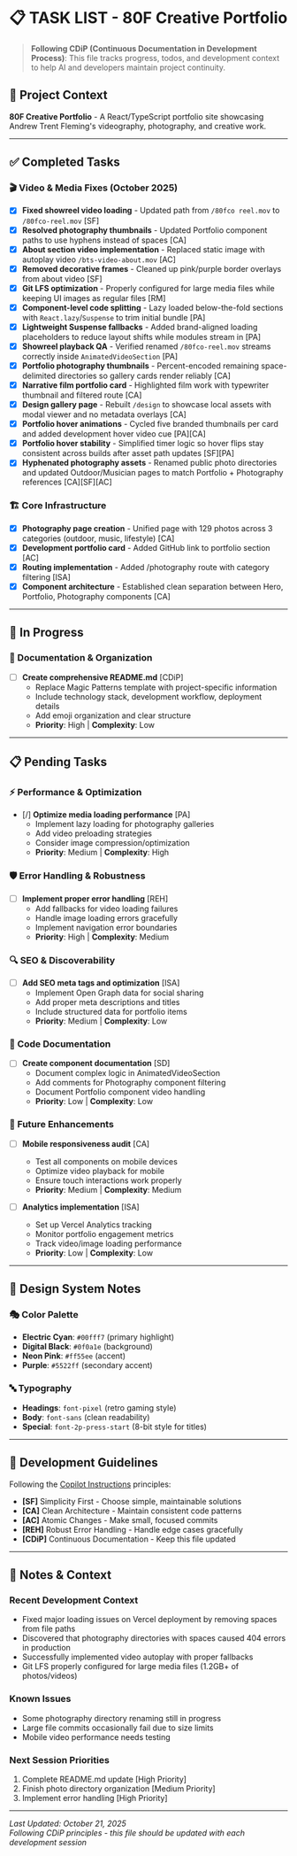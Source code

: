 # 📋 TASK LIST - 80F Creative Portfolio

> **Following CDiP (Continuous Documentation in Development Process)**: This file tracks progress, todos, and development context to help AI and developers maintain project continuity.

## 🎯 Project Context
**80F Creative Portfolio** - A React/TypeScript portfolio site showcasing Andrew Trent Fleming's videography, photography, and creative work.

---

## ✅ Completed Tasks

### 🎬 Video & Media Fixes (October 2025)
- [x] **Fixed showreel video loading** - Updated path from `/80fco reel.mov` to `/80fco-reel.mov` [SF]
- [x] **Resolved photography thumbnails** - Updated Portfolio component paths to use hyphens instead of spaces [CA]
- [x] **About section video implementation** - Replaced static image with autoplay video `/bts-video-about.mov` [AC]
- [x] **Removed decorative frames** - Cleaned up pink/purple border overlays from about video [SF]
- [x] **Git LFS optimization** - Properly configured for large media files while keeping UI images as regular files [RM]
- [x] **Component-level code splitting** - Lazy loaded below-the-fold sections with `React.lazy`/`Suspense` to trim initial bundle [PA]
- [x] **Lightweight Suspense fallbacks** - Added brand-aligned loading placeholders to reduce layout shifts while modules stream in [PA]
- [x] **Showreel playback QA** - Verified renamed `/80fco-reel.mov` streams correctly inside `AnimatedVideoSection` [PA]
- [x] **Portfolio photography thumbnails** - Percent-encoded remaining space-delimited directories so gallery cards render reliably [CA]
- [x] **Narrative film portfolio card** - Highlighted film work with typewriter thumbnail and filtered route [CA]
- [x] **Design gallery page** - Rebuilt `/design` to showcase local assets with modal viewer and no metadata overlays [CA]
- [x] **Portfolio hover animations** - Cycled five branded thumbnails per card and added development hover video cue [PA][CA]
- [x] **Portfolio hover stability** - Simplified timer logic so hover flips stay consistent across builds after asset path updates [SF][PA]
- [x] **Hyphenated photography assets** - Renamed public photo directories and updated Outdoor/Musician pages to match Portfolio + Photography references [CA][SF][AC]

### 🏗️ Core Infrastructure
- [x] **Photography page creation** - Unified page with 129 photos across 3 categories (outdoor, music, lifestyle) [CA]
- [x] **Development portfolio card** - Added GitHub link to portfolio section [AC]
- [x] **Routing implementation** - Added /photography route with category filtering [ISA]
- [x] **Component architecture** - Established clean separation between Hero, Portfolio, Photography components [CA]

---

## 🔄 In Progress

### 📝 Documentation & Organization
- [ ] **Create comprehensive README.md** [CDiP]
  - Replace Magic Patterns template with project-specific information
  - Include technology stack, development workflow, deployment details
  - Add emoji organization and clear structure
  - **Priority**: High | **Complexity**: Low

---

## 📋 Pending Tasks

### ⚡ Performance & Optimization
- [/] **Optimize media loading performance** [PA]
  - Implement lazy loading for photography galleries
  - Add video preloading strategies
  - Consider image compression/optimization
  - **Priority**: Medium | **Complexity**: High

### 🛡️ Error Handling & Robustness
- [ ] **Implement proper error handling** [REH]
  - Add fallbacks for video loading failures
  - Handle image loading errors gracefully
  - Implement navigation error boundaries
  - **Priority**: High | **Complexity**: Medium

### 🔍 SEO & Discoverability
- [ ] **Add SEO meta tags and optimization** [ISA]
  - Implement Open Graph data for social sharing
  - Add proper meta descriptions and titles
  - Include structured data for portfolio items
  - **Priority**: Medium | **Complexity**: Low

### 📖 Code Documentation
- [ ] **Create component documentation** [SD]
  - Document complex logic in AnimatedVideoSection
  - Add comments for Photography component filtering
  - Document Portfolio component video handling
  - **Priority**: Low | **Complexity**: Low

### 🚀 Future Enhancements
- [ ] **Mobile responsiveness audit** [CA]
  - Test all components on mobile devices
  - Optimize video playback for mobile
  - Ensure touch interactions work properly
  - **Priority**: Medium | **Complexity**: Medium

- [ ] **Analytics implementation** [ISA]
  - Set up Vercel Analytics tracking
  - Monitor portfolio engagement metrics
  - Track video/image loading performance
  - **Priority**: Low | **Complexity**: Low

---

## 🎨 Design System Notes

### 🎭 Color Palette
- **Electric Cyan**: `#00fff7` (primary highlight)
- **Digital Black**: `#0f0a1e` (background)
- **Neon Pink**: `#ff55ee` (accent)
- **Purple**: `#5522ff` (secondary accent)

### 🔤 Typography
- **Headings**: `font-pixel` (retro gaming style)
- **Body**: `font-sans` (clean readability)
- **Special**: `font-2p-press-start` (8-bit style for titles)

---

## 🔧 Development Guidelines

Following the [Copilot Instructions](/.github/copilot-instructions.md) principles:

- **[SF]** Simplicity First - Choose simple, maintainable solutions
- **[CA]** Clean Architecture - Maintain consistent code patterns  
- **[AC]** Atomic Changes - Make small, focused commits
- **[REH]** Robust Error Handling - Handle edge cases gracefully
- **[CDiP]** Continuous Documentation - Keep this file updated

---

## 📝 Notes & Context

### Recent Development Context
- Fixed major loading issues on Vercel deployment by removing spaces from file paths
- Discovered that photography directories with spaces caused 404 errors in production
- Successfully implemented video autoplay with proper fallbacks
- Git LFS properly configured for large media files (1.2GB+ of photos/videos)

### Known Issues
- Some photography directory renaming still in progress
- Large file commits occasionally fail due to size limits
- Mobile video performance needs testing

### Next Session Priorities
1. Complete README.md update [High Priority]
2. Finish photo directory organization [Medium Priority]
3. Implement error handling [High Priority]

---

*Last Updated: October 21, 2025*  
*Following CDiP principles - this file should be updated with each development session*